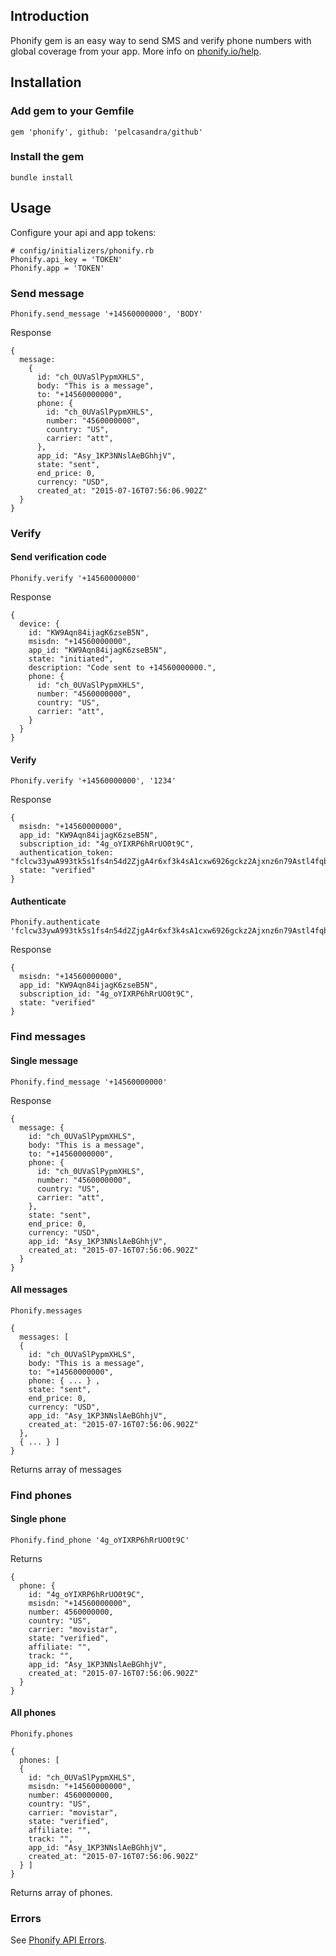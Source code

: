 ## Introduction

Phonify gem is an easy way to send SMS and verify phone numbers with global coverage from your app. More info on [phonify.io/help](http://www.phonify.io/help).

## Installation

### Add gem to your Gemfile

    gem 'phonify', github: 'pelcasandra/github'

### Install the gem

    bundle install

## Usage

Configure your api and app tokens:
    
    # config/initializers/phonify.rb
    Phonify.api_key = 'TOKEN'
    Phonify.app = 'TOKEN'

### Send message

    Phonify.send_message '+14560000000', 'BODY'

Response

    {
      message:
        {
          id: "ch_0UVaSlPypmXHLS",
          body: "This is a message",
          to: "+14560000000",
          phone: {
            id: "ch_0UVaSlPypmXHLS",
            number: "4560000000",
            country: "US",
            carrier: "att",
          },
          app_id: "Asy_1KP3NNslAeBGhhjV",
          state: "sent",
          end_price: 0,
          currency: "USD",
          created_at: "2015-07-16T07:56:06.902Z"
      }
    }


### Verify

#### Send verification code

    Phonify.verify '+14560000000'

Response

    {
      device: { 
        id: "KW9Aqn84ijagK6zseB5N",
        msisdn: "+14560000000",
        app_id: "KW9Aqn84ijagK6zseB5N",
        state: "initiated",
        description: "Code sent to +14560000000.",  
        phone: {
          id: "ch_0UVaSlPypmXHLS",
          number: "4560000000",
          country: "US",
          carrier: "att",
        }
      }
    }

#### Verify

    Phonify.verify '+14560000000', '1234'

Response

    {
      msisdn: "+14560000000",
      app_id: "KW9Aqn84ijagK6zseB5N",
      subscription_id: "4g_oYIXRP6hRrUO0t9C",
      authentication_token: "fclcw33ywA993tk5s1fs4n54d2ZjgA4r6xf3k4sA1cxw6926gckz2Ajxnz6n79Astl4fqbsnms4Adm1",
      state: "verified"
    }

#### Authenticate

    Phonify.authenticate 'fclcw33ywA993tk5s1fs4n54d2ZjgA4r6xf3k4sA1cxw6926gckz2Ajxnz6n79Astl4fqbsnms4Adm1'

Response

    {
      msisdn: "+14560000000",
      app_id: "KW9Aqn84ijagK6zseB5N",
      subscription_id: "4g_oYIXRP6hRrUO0t9C",
      state: "verified"
    }

### Find messages

#### Single message

    Phonify.find_message '+14560000000'

Response

    {
      message: {
        id: "ch_0UVaSlPypmXHLS",
        body: "This is a message",
        to: "+14560000000",
        phone: {
          id: "ch_0UVaSlPypmXHLS",
          number: "4560000000",
          country: "US",
          carrier: "att",
        },
        state: "sent",
        end_price: 0,
        currency: "USD",
        app_id: "Asy_1KP3NNslAeBGhhjV",      
        created_at: "2015-07-16T07:56:06.902Z"
      }
    }

#### All messages

    Phonify.messages

    {
      messages: [
      {
        id: "ch_0UVaSlPypmXHLS",
        body: "This is a message",
        to: "+14560000000",
        phone: { ... } ,
        state: "sent",
        end_price: 0,
        currency: "USD",
        app_id: "Asy_1KP3NNslAeBGhhjV",      
        created_at: "2015-07-16T07:56:06.902Z"
      },
      { ... } ]
    }    

Returns array of messages

### Find phones

#### Single phone

    Phonify.find_phone '4g_oYIXRP6hRrUO0t9C'

Returns

    { 
      phone: {
        id: "4g_oYIXRP6hRrUO0t9C",
        msisdn: "+14560000000",                              
        number: 4560000000,
        country: "US",
        carrier: "movistar",
        state: "verified",
        affiliate: "",
        track: "",
        app_id: "Asy_1KP3NNslAeBGhhjV",      
        created_at: "2015-07-16T07:56:06.902Z"
      }
    }

#### All phones

    Phonify.phones

    { 
      phones: [
      {
        id: "ch_0UVaSlPypmXHLS",
        msisdn: "+14560000000",                              
        number: 4560000000,
        country: "US",
        carrier: "movistar",
        state: "verified",
        affiliate: "",
        track: "",
        app_id: "Asy_1KP3NNslAeBGhhjV",      
        created_at: "2015-07-16T07:56:06.902Z"
      } ]
    }    

Returns array of phones.

### Errors

See [Phonify API Errors](http://www.phonify.io/docs/api#errors).
